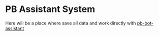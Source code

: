 # PB Assistant System
Here will be a place where save all data and work directly with [pb-bot-assistant](https://github.com/vumanskyi/PB-BOT)